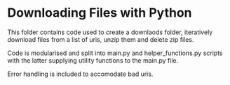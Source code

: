 # Downloading Files with Python

This folder contains code used to create a downlaods folder, iteratively download files from a list of uris, unzip them and delete zip files.

Code is modularised and split into main.py and helper_functions.py scripts with the latter supplying utility functions to the main.py file.

Error handling is included to accomodate bad uris.